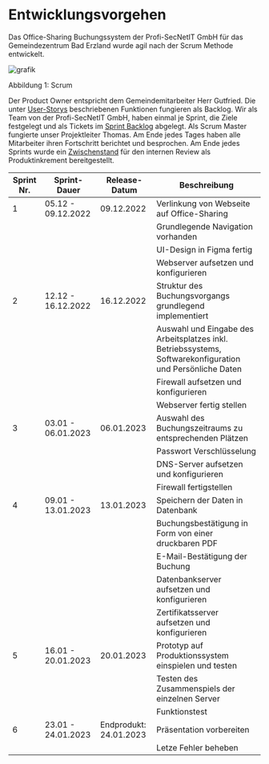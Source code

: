 # Entwicklungsvorgehen

Das Office-Sharing Buchungssystem der Profi-SecNetIT GmbH für das Gemeindezentrum Bad Erzland wurde agil nach der Scrum Methode entwickelt.

![grafik](https://user-images.githubusercontent.com/57149152/212298004-c74b5c45-fc93-44e0-8af1-cada26e75c12.png)

Abbildung 1: Scrum

Der Product Owner entspricht dem Gemeindemitarbeiter Herr Gutfried. Die unter [User-Storys](/projektphasen/planung/30_user-stories/) beschriebenen Funktionen fungieren als Backlog.
Wir als Team von der Profi-SecNetIT GmbH, haben einmal je Sprint, die Ziele festgelegt und als Tickets im [Sprint Backlog](https://github.com/orgs/gz-bad-erzland-p2/projects/1) abgelegt.
Als Scrum Master fungierte unser Projektleiter Thomas. Am Ende jedes Tages haben alle Mitarbeiter ihren Fortschritt berichtet und besprochen. Am Ende jedes Sprints wurde ein [Zwischenstand](/projektphasen/implementierung/download/) für den internen Review als Produktinkrement bereitgestellt.



| Sprint Nr. | Sprint-Dauer       | Release-Datum          | Beschreibung                                                                                              |
|------------|--------------------|------------------------|-----------------------------------------------------------------------------------------------------------|
| 1          | 05.12 - 09.12.2022 | 09.12.2022             | Verlinkung von Webseite auf Office-Sharing                                                                |
|            |                    |                        | Grundlegende Navigation vorhanden                                                                         |
|            |                    |                        | UI-Design in Figma fertig                                                                                 |
|            |                    |                        | Webserver aufsetzen und konfigurieren                                                                     |
| 2          | 12.12 - 16.12.2022 | 16.12.2022             | Struktur des Buchungsvorgangs grundlegend implementiert                                                   |
|            |                    |                        | Auswahl und Eingabe des Arbeitsplatzes inkl. Betriebssystems, Softwarekonfiguration und Persönliche Daten |
|            |                    |                        | Firewall aufsetzen und konfigurieren                                                                      |
|            |                    |                        | Webserver fertig stellen                                                                                  |
| 3          | 03.01 - 06.01.2023 | 06.01.2023             | Auswahl des Buchungszeitraums zu entsprechenden Plätzen                                                   |
|            |                    |                        | Passwort Verschlüsselung                                                                                  |
|            |                    |                        | DNS-Server aufsetzen und konfigurieren                                                                    |
|            |                    |                        | Firewall fertigstellen                                                                                    |
| 4          | 09.01 - 13.01.2023 | 13.01.2023             | Speichern der Daten in Datenbank                                                                          |
|            |                    |                        | Buchungsbestätigung in Form von einer druckbaren PDF                                                      |
|            |                    |                        | E-Mail-Bestätigung der Buchung                                                                            |
|            |                    |                        | Datenbankserver aufsetzen und konfigurieren                                                               |
|            |                    |                        | Zertifikatsserver aufsetzen und konfigurieren                                                             |
| 5          | 16.01 - 20.01.2023 | 20.01.2023             | Prototyp auf Produktionssystem einspielen und testen                                                      |
|            |                    |                        | Testen des Zusammenspiels der einzelnen Server                                                            |
|            |                    |                        | Funktionstest                                                                                             |
| 6          | 23.01 - 24.01.2023 | Endprodukt: 24.01.2023 | Präsentation vorbereiten                                                                                  |
|            |                    |                        | Letze Fehler beheben                                                                                      |

[^1]: https://omr.com/de/wp-content/uploads/2022/11/Scrum-Schema-Kopie.jpg (27.02.2023)
[^2]: https://github.com/orgs/gz-bad-erzland-p2/projects/1 (27.02.2023)
